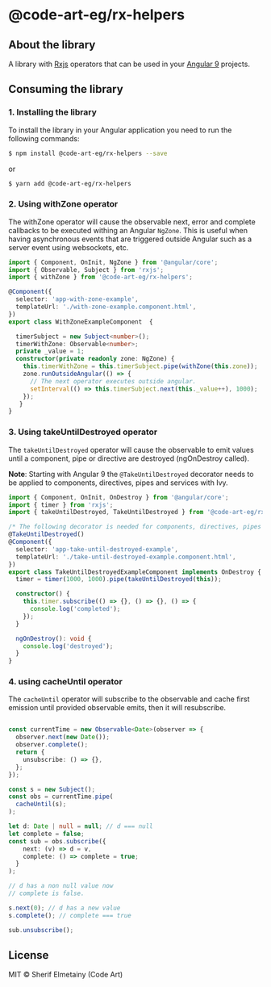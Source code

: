 # @code-art-eg/rx-helpers

## About the library

A library with [Rxjs](https://rxjs-dev.firebaseapp.com/) operators that can be used in your [Angular 9](https://angular.io) projects.

## Consuming the library

### 1. Installing the library

To install the library in your Angular application you need to run the following commands:

```bash
$ npm install @code-art-eg/rx-helpers --save
```
or

```bash
$ yarn add @code-art-eg/rx-helpers
```

### 2. Using withZone operator

The withZone operator will cause the observable next, error and complete callbacks to be executed withing an Angular `NgZone`. This is useful when having asynchronous events that are triggered outside Angular such as a server event using websockets, etc.

```typescript
import { Component, OnInit, NgZone } from '@angular/core';
import { Observable, Subject } from 'rxjs';
import { withZone } from '@code-art-eg/rx-helpers';

@Component({
  selector: 'app-with-zone-example',
  templateUrl: './with-zone-example.component.html',
})
export class WithZoneExampleComponent  {

  timerSubject = new Subject<number>();
  timerWithZone: Observable<number>;
  private _value = 1;
  constructor(private readonly zone: NgZone) {
    this.timerWithZone = this.timerSubject.pipe(withZone(this.zone));
    zone.runOutsideAngular(() => {
      // The next operator executes outside angular.
      setInterval(() => this.timerSubject.next(this._value++), 1000);
    });
   }
}

```

### 3. Using takeUntilDestroyed operator

The `takeUntilDestroyed` operator will cause the observable to emit values until a component, pipe or directive are destroyed (ngOnDestroy called). 

**Note**: Starting with Angular 9 the `@TakeUntilDestroyed` decorator needs to be applied to components, directives, pipes and services with Ivy.

```typescript
import { Component, OnInit, OnDestroy } from '@angular/core';
import { timer } from 'rxjs';
import { takeUntilDestroyed, TakeUntilDestroyed } from '@code-art-eg/rx-helpers';

/* The following decorator is needed for components, directives, pipes and services when using Ivy */
@TakeUntilDestroyed() 
@Component({
  selector: 'app-take-until-destroyed-example',
  templateUrl: './take-until-destroyed-example.component.html',
})
export class TakeUntilDestroyedExampleComponent implements OnDestroy {
  timer = timer(1000, 1000).pipe(takeUntilDestroyed(this));

  constructor() {
    this.timer.subscribe(() => {}, () => {}, () => {
      console.log('completed');
    });
  }

  ngOnDestroy(): void {
    console.log('destroyed');
  }
}
```

### 4. using cacheUntil operator

The `cacheUntil` operator will subscribe to the observable and cache first emission until provided observable emits, then it will resubscribe. 


```typescript

const currentTime = new Observable<Date>(observer => {
  observer.next(new Date());
  observer.complete();
  return {
    unsubscribe: () => {},
  };
});

const s = new Subject();
const obs = currentTime.pipe(
  cacheUntil(s);
);

let d: Date | null = null; // d === null
let complete = false;
const sub = obs.subscribe({
    next: (v) => d = v,
    complete: () => complete = true;
  }
);

// d has a non null value now
// complete is false.

s.next(0); // d has a new value
s.complete(); // complete === true

sub.unsubscribe();
```
## License

MIT © Sherif Elmetainy \(Code Art\)
